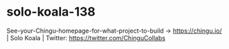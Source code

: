 # solo-koala-138
See-your-Chingu-homepage-for-what-project-to-build -> https://chingu.io/ | Solo Koala | Twitter: https://twitter.com/ChinguCollabs
